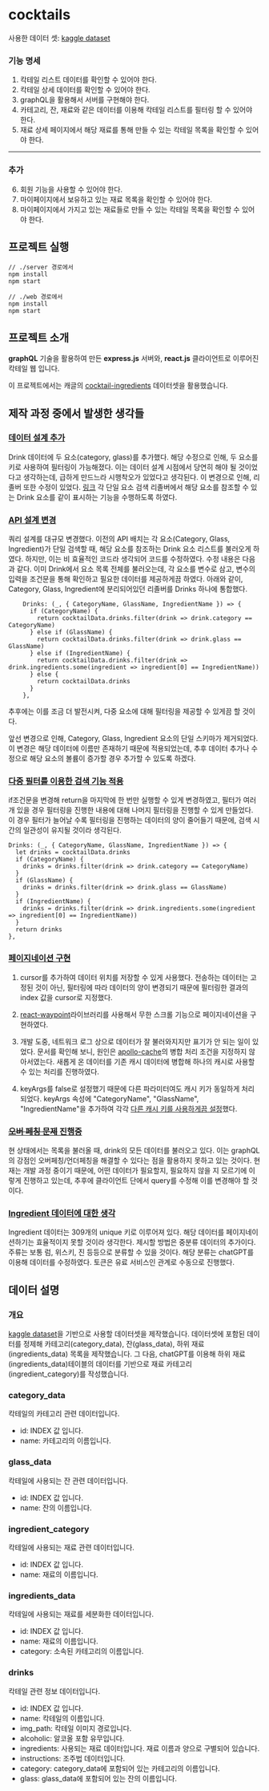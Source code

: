 # cocktails

사용한 데이터 셋: [kaggle dataset](https://www.kaggle.com/datasets/ai-first/cocktail-ingredients)

### 기능 명세

1. 칵테일 리스트 데이터를 확인할 수 있어야 한다.
2. 칵테일 상세 데이터를 확인할 수 있어야 한다.
3. graphQL을 활용해서 서버를 구현해야 한다.
4. 카테고리, 잔, 재료와 같은 데이터를 이용해 칵테일 리스트를 필터링 할 수 있어야 한다.
5. 재료 상세 페이지에서 해당 재료를 통해 만들 수 있는 칵테일 목록을 확인할 수 있어야 한다.
<hr/>

### 추가

6.  회원 기능을 사용할 수 있어야 한다.
7.  마이페이지에서 보유하고 있는 재료 목록을 확인할 수 있어야 한다.
8.  마이페이지에서 가지고 있는 재료들로 만들 수 있는 칵테일 목록을 확인할 수 있어야 한다.

## 프로젝트 실행

```
// ./server 경로에서
npm install
npm start

// ./web 경로에서
npm install
npm start
```

## 프로젝트 소개

**graphQL** 기술을 활용하여 만든 **express.js** 서버와, **react.js** 클라이언트로 이루어진 칵테일 웹 입니다.

이 프로젝트에서는 캐글의 [cocktail-ingredients](https://www.kaggle.com/datasets/ai-first/cocktail-ingredients) 데이터셋을 활용했습니다.

## 제작 과정 중에서 발생한 생각들

### [데이터 설계 추가](https://github.com/preferchoi/cocktails/commit/af7eeb7f0b66e53713700c896ee75273444914c0)

Drink 데이터에 두 요소(category, glass)를 추가했다. 해당 수정으로 인해, 두 요소를 키로 사용하여 필터링이 가능해졌다.
이는 데이터 설계 시점에서 당연히 해야 될 것이었다고 생각하는데, 급하게 만드느라 시행착오가 있었다고 생각된다.
이 변경으로 인해, 리졸버 또한 수정이 있었다. [링크](https://github.com/preferchoi/cocktails/commit/03846d162e1292578c3c3008b7ad09feecc35ef8)
각 단일 요소 검색 리졸버에서 해당 요소를 참조할 수 있는 Drink 요소를 같이 표시하는 기능을 수행하도록 하였다.

### [API 설계 변경](https://github.com/preferchoi/cocktails/commit/697297f1379ab19980c44d61fec84eeea99acb93)

쿼리 설계를 대규모 변경했다. 이전의 API 배치는 각 요소(Category, Glass, Ingredient)가 단일 검색할 때, 해당 요소를 참조하는 Drink 요소 리스트를 불러오게 하였다. 하지만, 이는 비 효율적인 코드라 생각되어 코드를 수정하였다.
수정 내용은 다음과 같다. 이미 Drink에서 요소 목록 전체를 불러오는데, 각 요소를 변수로 삼고, 변수의 입력을 조건문을 통해 확인하고 필요한 데이터를 제공하게끔 하였다.
아래와 같이, Category, Glass, Ingredient에 분리되어있던 리졸버를 Drinks 하나에 통합했다.

```
    Drinks: (_, { CategoryName, GlassName, IngredientName }) => {
      if (CategoryName) {
        return cocktailData.drinks.filter(drink => drink.category == CategoryName)
      } else if (GlassName) {
        return cocktailData.drinks.filter(drink => drink.glass == GlassName)
      } else if (IngredientName) {
        return cocktailData.drinks.filter(drink => drink.ingredients.some(ingredient => ingredient[0] == IngredientName))
      } else {
        return cocktailData.drinks
      }
    },
```

추후에는 이를 조금 더 발전시켜, 다중 요소에 대해 필터링을 제공할 수 있게끔 할 것이다.

앞선 변경으로 인해, Category, Glass, Ingredient 요소의 단일 스키마가 제거되었다. 이 변경은 해당 데이터에 이름만 존재하기 때문에 적용되었는데, 추후 데이터 추가나 수정으로 해당 요소의 볼륨이 증가할 경우 추가할 수 있도록 하겠다.

### [다중 필터를 이용한 검색 기능 적용](https://github.com/preferchoi/cocktails/commit/9bae821049f6f2625b1f7bf659248199bec14551)

if조건문을 변경해 return을 마지막에 한 번만 실행할 수 있게 변경하였고, 필터가 여러 개 있을 경우 필터링을 진행한 내용에 대해 나머지 필터링을 진행할 수 있게 만들었다. 이 경우 필터가 늘어날 수록 필터링을 진행하는 데이터의 양이 줄어들기 때문에, 검색 시간의 일관성이 유지될 것이라 생각된다.

```
Drinks: (_, { CategoryName, GlassName, IngredientName }) => {
  let drinks = cocktailData.drinks
  if (CategoryName) {
    drinks = drinks.filter(drink => drink.category == CategoryName)
  }
  if (GlassName) {
    drinks = drinks.filter(drink => drink.glass == GlassName)
  }
  if (IngredientName) {
    drinks = drinks.filter(drink => drink.ingredients.some(ingredient => ingredient[0] == IngredientName))
  }
  return drinks
},
```

### [페이지네이션 구현](https://github.com/preferchoi/cocktails/commit/88f65c7b9e5ea9a8b18a7791e7ffe09cd238c57d)

1. cursor를 추가하여 데이터 위치를 저장할 수 있게 사용했다. 전송하는 데이터는 고정된 것이 아닌, 필터링에 따라 데이터의 양이 변경되기 때문에 필터링한 결과의 index 값을 cursor로 지정했다.

2. [react-waypoint](https://github.com/preferchoi/cocktails/commit/6565635251c8ac61e317323f51ee1d3f1856ed01)라이브러리를 사용해서 무한 스크롤 기능으로 페이지네이션을 구현하였다.

3. 개발 도중, 네트워크 로그 상으로 데이터가 잘 불러와지지만 표기가 안 되는 일이 있었다. 문서를 확인해 보니, 원인은 [apollo-cache](https://github.com/preferchoi/cocktails/commit/39337272af615dd210aa1ce4395357c84a6ebc2a)의 병합 처리 조건을 지정하지 않아서였는다. 새롭게 온 데이터를 기존 캐시 데이터에 병합해 하나의 캐시로 사용할 수 있는 처리를 진행하였다.

4. keyArgs를 false로 설정했기 때문에 다른 파라미터여도 캐시 키가 동일하게 처리되었다. keyArgs 속성에 "CategoryName", "GlassName", "IngredientName"을 추가하여 각각 [다른 캐시 키를 사용하게끔 설정](https://github.com/preferchoi/cocktails/commit/ed9579ba96c9354079b8f050a57e397be54cb3cf)했다.

### [~~오버 페칭 문제~~ 진행중]()

현 상태에서는 목록을 불러올 때, drink의 모든 데이터를 불러오고 있다. 이는 graphQL의 강점인 오버페칭/언더페칭을 해결할 수 있다는 점을 활용하지 못하고 있는 것이다. 현재는 개발 과정 중이기 때문에, 어떤 데이터가 필요할지, 필요하지 않을 지 모르기에 이렇게 진행하고 있는데, 추후에 클라이언트 단에서 query를 수정해 이를 변경해야 할 것이다.

### [Ingredient 데이터에 대한 생각](https://github.com/preferchoi/cocktails/commit/c9527246c107b7f7c7d03b514ef0c293a30f847a)

Ingredient 데이터는 309개의 unique 키로 이루어져 있다. 해당 데이터를 페이지네이션하기는 효율적이지 못할 것이라 생각한다. 제시할 방법은 중분류 데이터의 추가이다. 주류는 보통 럼, 위스키, 진 등등으로 분류할 수 있을 것이다. 해당 분류는 chatGPT를 이용해 데이터를 수정하였다. 토큰은 유료 서비스인 관계로 수동으로 진행했다.

## 데이터 설명

### 개요

[kaggle dataset](https://www.kaggle.com/datasets/ai-first/cocktail-ingredients)을 기반으로 사용할 데이터셋을 제작했습니다.
데이터셋에 포함된 데이터를 정제해 카테고리(category_data), 잔(glass_data), 하위 재료(ingredients_data) 목록을 제작했습니다.
그 다음, chatGPT를 이용해 하위 재료(ingredients_data)테이블의 데이터를 기반으로 재료 카테고리(ingredient_category)를 작성했습니다.

### category_data

칵테일의 카테고리 관련 데이터입니다.

- id: INDEX 값 입니다.
- name: 카테고리의 이름입니다.

### glass_data

칵테일에 사용되는 잔 관련 데이터입니다.

- id: INDEX 값 입니다.
- name: 잔의 이름입니다.

### ingredient_category

칵테일에 사용되는 재료 관련 데이터입니다.

- id: INDEX 값 입니다.
- name: 재료의 이름입니다.

### ingredients_data

칵테일에 사용되는 재료를 세분화한 데이터입니다.

- id: INDEX 값 입니다.
- name: 재료의 이름입니다.
- category: 소속된 카테고리의 이름입니다.

### drinks

칵테일 관련 정보 데이터입니다.

- id: INDEX 값 입니다.
- name: 칵테일의 이름입니다.
- img_path: 칵테일 이미지 경로입니다.
- alcoholic: 알코올 포함 유무입니다.
- ingredients: 사용되는 재료 데이터입니다. 재료 이름과 양으로 구별되어 있습니다.
- instructions: 조주법 데이터입니다.
- category: category_data에 포함되어 있는 카테고리의 이름입니다.
- glass: glass_data에 포함되어 있는 잔의 이름입니다.
